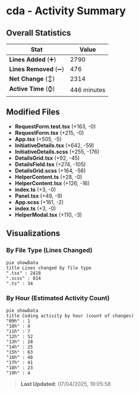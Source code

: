 # cda - Activity Summary 

## Overall Statistics

| Stat                   | Value                                                             |
| ---------------------- | ----------------------------------------------------------------- |
| **Lines Added** (➕)   | 2790                                          |
| **Lines Removed** (➖) | 476                                        |
| **Net Change** (↕)    | 2314                |
| **Active Time** (⌚)   | 446 minutes |


## Modified Files
- **RequestForm.test.tsx** (+163, -0)
- **RequestForm.tsx** (+215, -0)
- **App.tsx** (+505, -5)
- **InitiativeDetails.tsx** (+642, -59)
- **InitiativeDetails.scss** (+255, -176)
- **DetailsGrid.tsx** (+92, -45)
- **DetailsField.tsx** (+274, -105)
- **DetailsGrid.scss** (+164, -56)
- **HelperContent.ts** (+28, -0)
- **HelperContent.tsx** (+126, -16)
- **index.ts** (+3, -0)
- **Panel.tsx** (+49, -9)
- **App.scss** (+161, -2)
- **index.ts** (+3, -0)
- **HelperModal.tsx** (+110, -3)

## Visualizations

### By File Type (Lines Changed)

```mermaid
pie showData
title Lines changed by file type
".tsx" : 2418
".scss" : 814
".ts" : 34
```

### By Hour (Estimated Activity Count)

```mermaid
pie showData
title Coding activity by hour (count of changes)
"09h" : 1
"10h" : 4
"11h" : 7
"12h" : 52
"13h" : 28
"14h" : 25
"15h" : 63
"16h" : 48
"17h" : 41
"18h" : 23
"19h" : 4
```


> **Last Updated:** 07/04/2025, 19:05:58